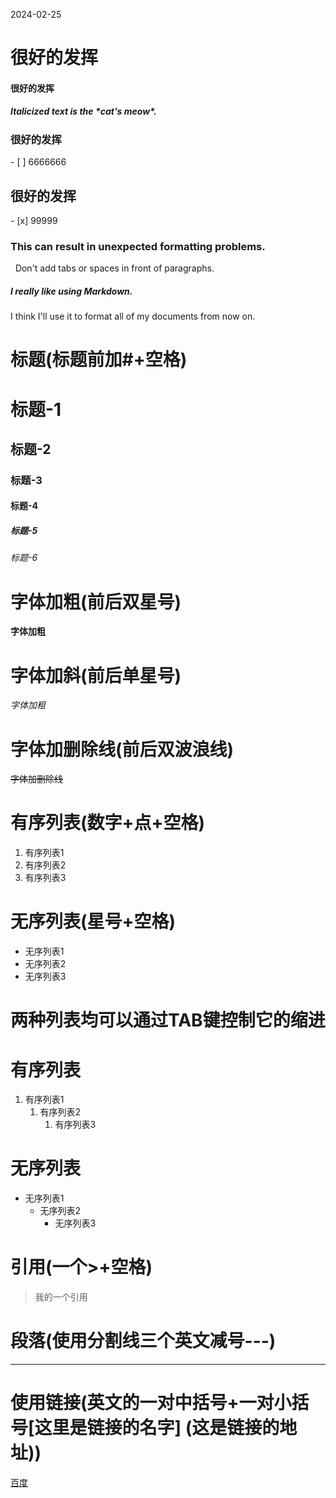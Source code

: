 2024-02-25

<h1> 很好的发挥  </h1>
<h4>很好的发挥</h4>

<h5>Italicized text is the *cat's meow*.</h5>

<h3>很好的发挥</h3>
- [ ] 6666666
<h2>很好的发挥</h2>
- [x] 99999  
 <h3>This can result in unexpected formatting problems.  </h3>
  
  Don't add tabs or spaces in front of paragraphs.
       <h5>I really like using Markdown.  </h5>
  
I think I'll use it to format all of my documents from now on.

# 标题(标题前加#+空格)
# 标题-1
## 标题-2
### 标题-3
#### 标题-4
##### 标题-5
###### 标题-6

# 字体加粗(前后双星号)
**字体加粗**
# 字体加斜(前后单星号)
*字体加粗*
# 字体加删除线(前后双波浪线)
~~字体加删除线~~

# 有序列表(数字+点+空格)
1. 有序列表1
2. 有序列表2
3. 有序列表3
# 无序列表(星号+空格)

* 无序列表1
* 无序列表2
* 无序列表3
# 两种列表均可以通过TAB键控制它的缩进
# 有序列表
1. 有序列表1
	1. 有序列表2
		1. 有序列表3
# 无序列表

* 无序列表1
	* 无序列表2
		* 无序列表3

# 引用(一个>+空格)
> 我的一个引用

# 段落(使用分割线三个英文减号---)
---
# 使用链接(英文的一对中括号+一对小括号[这里是链接的名字] (这是链接的地址))
[百度](https://www.baidu.com)

